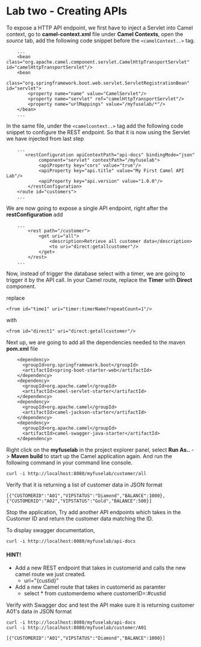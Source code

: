 Lab two - Creating APIs
===

To expose a HTTP API endpoint, we first have to inject a Servlet into Camel context, go to **camel-context.xml** file under **Camel Contexts**, open the *source* tab, add the following code snippet before the `<camelContext..>` tag.

```
    ...
    <bean class="org.apache.camel.component.servlet.CamelHttpTransportServlet" id="camelHttpTransportServlet"/>
    <bean
        class="org.springframework.boot.web.servlet.ServletRegistrationBean" id="servlet">
        <property name="name" value="CamelServlet"/>
        <property name="servlet" ref="camelHttpTransportServlet"/>
        <property name="urlMappings" value="/myfuselab/*"/>
    </bean>
    ...
```

In the same file, under the `<camelcontext..>` tag add the following code snippet to configure the REST endpoint. So that it is now using the Servlet we have injected from last step

```
    ...
       <restConfiguration apiContextPath="api-docs" bindingMode="json"
            component="servlet" contextPath="/myfuselab">
            <apiProperty key="cors" value="true"/>
            <apiProperty key="api.title" value="My First Camel API Lab"/>
            <apiProperty key="api.version" value="1.0.0"/>
        </restConfiguration>
	<route id="customers">
    ...
```

We are now going to expose a single API endpoint, right after the **restConfiguration** add

```
    ...
        <rest path="/customer">
            <get uri="all">
            	<description>Retrieve all customer data</description>
                <to uri="direct:getallcustomer"/>
            </get>
        </rest>
    ...
```

Now, instead of trigger the database select with a timer, we are going to trigger it by the API call. In your Camel route, replace the **Timer** with **Direct** component.

replace

```
<from id="time1" uri="timer:timerName?repeatCount=1"/>
```

with

```
<from id="direct1" uri="direct:getallcustomer"/>
```

Next up, we are going to add all the dependencies needed to the maven **pom.xml** file

```
    <dependency>
      <groupId>org.springframework.boot</groupId>
      <artifactId>spring-boot-starter-web</artifactId>
    </dependency>
    <dependency>
      <groupId>org.apache.camel</groupId>
      <artifactId>camel-servlet-starter</artifactId>
    </dependency>
    <dependency>
      <groupId>org.apache.camel</groupId>
      <artifactId>camel-jackson-starter</artifactId>
    </dependency>
    <dependency>
      <groupId>org.apache.camel</groupId>
      <artifactId>camel-swagger-java-starter</artifactId>
    </dependency>
```

Right click on the **myfuselab** in the project explorer panel, select **Run As..** -> **Maven build** to start up the Camel application again. And run the following command in your command line console.

```
curl -i http://localhost:8080/myfuselab/customer/all
```

Verify that it is returning a list of customer data in JSON format

```
[{"CUSTOMERID":"A01","VIPSTATUS":"Diamond","BALANCE":1000},{"CUSTOMERID":"A02","VIPSTATUS":"Gold","BALANCE":500}]
```

Stop the application, Try add another API endpoints which takes in the Customer ID and return the customer data matching the ID.

To display swagger documentation,

```
curl -i http://localhost:8080/myfuselab/api-docs
```

#### HINT!

* Add a new REST endpoint that takes in customerid and calls the new camel route we just created.
	* uri="{custid}"
* Add a new Camel route that takes in customerid as paramter
	* select * from customerdemo where customerID=:#custid

Verify with Swagger doc and test the API make sure it is returning customer A01's data in JSON format

```
curl -i http://localhost:8080/myfuselab/api-docs
curl -i http://localhost:8080/myfuselab/customer/A01
```

```
[{"CUSTOMERID":"A01","VIPSTATUS":"Diamond","BALANCE":1000}]
```
